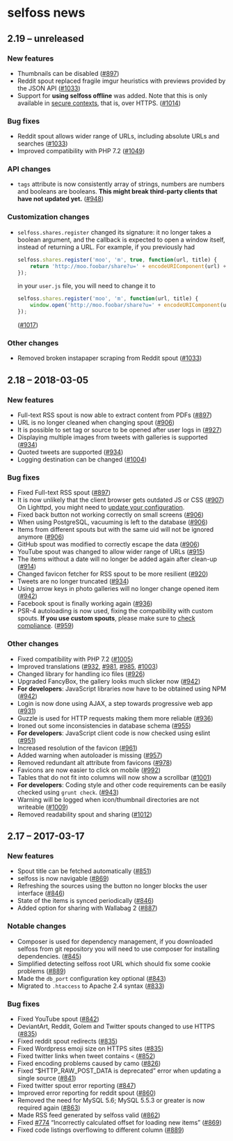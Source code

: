 # selfoss news
## 2.19 – unreleased
### New features
- Thumbnails can be disabled ([#897](https://github.com/SSilence/selfoss/pull/897))
- Reddit spout replaced fragile imgur heuristics with previews provided by the JSON API ([#1033](https://github.com/SSilence/selfoss/pull/1033))
- Support for **using selfoss offline** was added. Note that this is only available in [secure contexts](https://developer.mozilla.org/en-US/docs/Web/Security/Secure_Contexts), that is, over HTTPS. ([#1014](https://github.com/SSilence/selfoss/issues/1014))

### Bug fixes
- Reddit spout allows wider range of URLs, including absolute URLs and searches ([#1033](https://github.com/SSilence/selfoss/pull/1033))
- Improved compatibility with PHP 7.2 ([#1049](https://github.com/SSilence/selfoss/issues/1049))

### API changes
- `tags` attribute is now consistently array of strings, numbers are numbers and booleans are booleans. **This might break third-party clients that have not updated yet.** ([#948](https://github.com/SSilence/selfoss/pull/948))

### Customization changes
- `selfoss.shares.register` changed its signature: it no longer takes a boolean argument, and the callback is expected to open a window itself, instead of returning a URL. For example, if you previously had
  ```javascript
  selfoss.shares.register('moo', 'm', true, function(url, title) {
      return 'http://moo.foobar/share?u=' + encodeURIComponent(url) + '&t=' + encodeURIComponent(title);
  });
  ```

  in your `user.js` file, you will need to change it to

  ```javascript
  selfoss.shares.register('moo', 'm', function(url, title) {
      window.open('http://moo.foobar/share?u=' + encodeURIComponent(url) + '&t=' + encodeURIComponent(title));
  });
  ```

  ([#1017](https://github.com/SSilence/selfoss/pull/1017))

### Other changes
- Removed broken instapaper scraping from Reddit spout ([#1033](https://github.com/SSilence/selfoss/pull/1033))


## 2.18 – 2018-03-05
### New features
- Full-text RSS spout is now able to extract content from PDFs ([#897](https://github.com/SSilence/selfoss/pull/897))
- URL is no longer cleaned when changing spout ([#906](https://github.com/SSilence/selfoss/pull/906))
- It is possible to set tag or source to be opened after user logs in ([#927](https://github.com/SSilence/selfoss/pull/927))
- Displaying multiple images from tweets with galleries is supported ([#934](https://github.com/SSilence/selfoss/pull/934))
- Quoted tweets are supported ([#934](https://github.com/SSilence/selfoss/pull/934))
- Logging destination can be changed ([#1004](https://github.com/SSilence/selfoss/pull/1004))

### Bug fixes
- Fixed Full-text RSS spout ([#897](https://github.com/SSilence/selfoss/pull/897))
- It is now unlikely that the client browser gets outdated JS or CSS ([#907](https://github.com/SSilence/selfoss/pull/907)) On Lighttpd, you might need to [update your configuration](https://github.com/SSilence/selfoss/wiki/Lighttpd-configuration#upgrading-from-selfoss-217-or-lower).
- Fixed back button not working correctly on small screens ([#906](https://github.com/SSilence/selfoss/pull/906))
- When using PostgreSQL, vacuuming is left to the database ([#906](https://github.com/SSilence/selfoss/pull/906))
- Items from different spouts but with the same uid will not be ignored anymore ([#906](https://github.com/SSilence/selfoss/pull/906))
- GitHub spout was modified to correctly escape the data ([#906](https://github.com/SSilence/selfoss/pull/906))
- YouTube spout was changed to allow wider range of URLs ([#915](https://github.com/SSilence/selfoss/pull/915))
- The items without a date will no longer be added again after clean-up ([#914](https://github.com/SSilence/selfoss/pull/914))
- Changed favicon fetcher for RSS spout to be more resilient ([#920](https://github.com/SSilence/selfoss/pull/920))
- Tweets are no longer truncated ([#934](https://github.com/SSilence/selfoss/pull/934))
- Using arrow keys in photo galleries will no longer change opened item ([#942](https://github.com/SSilence/selfoss/pull/942))
- Facebook spout is finally working again ([#936](https://github.com/SSilence/selfoss/pull/936))
- PSR-4 autoloading is now used, fixing the compatibility with custom spouts. **If you use custom spouts**, please make sure to [check compliance](https://github.com/SSilence/selfoss/pull/959). ([#959](https://github.com/SSilence/selfoss/pull/959))

### Other changes
- Fixed compatibility with PHP 7.2 ([#1005](https://github.com/SSilence/selfoss/pull/1005))
- Improved translations ([#932](https://github.com/SSilence/selfoss/pull/932), [#981](https://github.com/SSilence/selfoss/pull/981), [#985](https://github.com/SSilence/selfoss/pull/985), [#1003](https://github.com/SSilence/selfoss/pull/1003))
- Changed library for handling ico files ([#926](https://github.com/SSilence/selfoss/pull/926))
- Upgraded FancyBox, the gallery looks much slicker now ([#942](https://github.com/SSilence/selfoss/pull/942))
- **For developers**: JavaScript libraries now have to be obtained using NPM ([#942](https://github.com/SSilence/selfoss/pull/942))
- Login is now done using AJAX, a step towards progressive web app ([#931](https://github.com/SSilence/selfoss/pull/931))
- Guzzle is used for HTTP requests making them more reliable ([#936](https://github.com/SSilence/selfoss/pull/936))
- Ironed out some inconsistencies in database schema ([#955](https://github.com/SSilence/selfoss/pull/955))
- **For developers**: JavaScript client code is now checked using eslint ([#951](https://github.com/SSilence/selfoss/pull/951))
- Increased resolution of the favicon ([#961](https://github.com/SSilence/selfoss/pull/961))
- Added warning when autoloader is missing ([#957](https://github.com/SSilence/selfoss/pull/957))
- Removed redundant alt attribute from favicons ([#978](https://github.com/SSilence/selfoss/pull/978))
- Favicons are now easier to click on mobile ([#992](https://github.com/SSilence/selfoss/pull/992))
- Tables that do not fit into columns will now show a scrollbar ([#1001](https://github.com/SSilence/selfoss/pull/1001))
- **For developers**: Coding style and other code requirements can be easily checked using `grunt check`. ([#943](https://github.com/SSilence/selfoss/pull/943))
- Warning will be logged when icon/thumbnail directories are not writeable ([#1009](https://github.com/SSilence/selfoss/pull/1009))
- Removed readability spout and sharing ([#1012](https://github.com/SSilence/selfoss/pull/1012))


## 2.17 – 2017-03-17
### New features
- Spout title can be fetched automatically ([#851](https://github.com/SSilence/selfoss/pull/851))
- selfoss is now navigable ([#869](https://github.com/SSilence/selfoss/pull/869))
- Refreshing the sources using the button no longer blocks the user interface ([#846](https://github.com/SSilence/selfoss/pull/846))
- State of the items is synced periodically ([#846](https://github.com/SSilence/selfoss/pull/846))
- Added option for sharing with Wallabag 2 ([#887](https://github.com/SSilence/selfoss/pull/887))

### Notable changes
- Composer is used for dependency management, if you downloaded selfoss from git repository you will need to use composer for installing dependencies. ([#845](https://github.com/SSilence/selfoss/pull/845))
- Simplified detecting selfoss root URL which should fix some cookie problems ([#889](https://github.com/SSilence/selfoss/pull/889))
- Made the `db_port` configuration key optional ([#843](https://github.com/SSilence/selfoss/pull/843))
- Migrated to `.htaccess` to Apache 2.4 syntax ([#833](https://github.com/SSilence/selfoss/pull/833))

### Bug fixes
- Fixed YouTube spout ([#842](https://github.com/SSilence/selfoss/pull/842))
- DeviantArt, Reddit, Golem and Twitter spouts changed to use HTTPS ([#835](https://github.com/SSilence/selfoss/pull/835))
- Fixed reddit spout redirects ([#835](https://github.com/SSilence/selfoss/pull/835))
- Fixed Wordpress emoji size on HTTPS sites ([#835](https://github.com/SSilence/selfoss/pull/835))
- Fixed twitter links when tweet contains `<` ([#852](https://github.com/SSilence/selfoss/pull/852))
- Fixed encoding problems caused by camo ([#826](https://github.com/SSilence/selfoss/pull/826))
- Fixed “$HTTP_RAW_POST_DATA is deprecated” error when updating a single source ([#841](https://github.com/SSilence/selfoss/pull/841))
- Fixed twitter spout error reporting ([#847](https://github.com/SSilence/selfoss/pull/847))
- Improved error reporting for reddit spout ([#860](https://github.com/SSilence/selfoss/pull/860))
- Removed the need for MySQL 5.6; MySQL 5.5.3 or greater is now required again ([#863](https://github.com/SSilence/selfoss/pull/863))
- Made RSS feed generated by selfoss valid ([#862](https://github.com/SSilence/selfoss/pull/862))
- Fixed [#774](https://github.com/SSilence/selfoss/pull/774) “Incorrectly calculated offset for loading new items” ([#869](https://github.com/SSilence/selfoss/pull/869))
- Fixed code listings overflowing to different column ([#889](https://github.com/SSilence/selfoss/pull/889))
